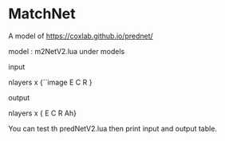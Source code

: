 # MatchNet

A model of https://coxlab.github.io/prednet/

model : m2NetV2.lua under models

input

nlayers x {``image  E  C  R }

output

nlayers x { E C R Ah}


You can test th predNetV2.lua then print input and output table.
